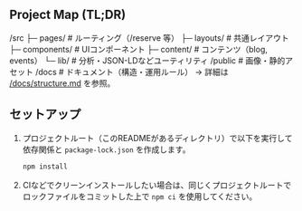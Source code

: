 ## Project Map (TL;DR)
/src
  ├─ pages/         # ルーティング（/reserve 等）
  ├─ layouts/       # 共通レイアウト
  ├─ components/    # UIコンポーネント
  ├─ content/       # コンテンツ（blog, events）
  └─ lib/           # 分析・JSON-LDなどユーティリティ
/public              # 画像・静的アセット
/docs                # ドキュメント（構造・運用ルール）
→ 詳細は [/docs/structure.md](./docs/structure.md) を参照。

## セットアップ

1. プロジェクトルート（このREADMEがあるディレクトリ）で以下を実行して依存関係と `package-lock.json` を作成します。

   ```bash
   npm install
   ```

2. CIなどでクリーンインストールしたい場合は、同じくプロジェクトルートでロックファイルをコミットした上で `npm ci` を使用してください。
